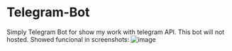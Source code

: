 # Telegram-Bot
Simply Telegram Bot for show my work with telegram API. This bot will not hosted. Showed funcional in screenshots:
![image](https://github.com/dimab7360/Telegram-Bot/assets/47431759/c0ecce71-a5c5-41a4-a054-0e4d4b0c2347)

